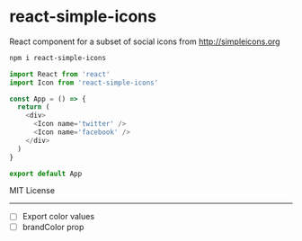 
# react-simple-icons

React component for a subset of social icons from http://simpleicons.org

```sh
npm i react-simple-icons
```

```js
import React from 'react'
import Icon from 'react-simple-icons'

const App = () => {
  return (
    <div>
      <Icon name='twitter' />
      <Icon name='facebook' />
    </div>
  )
}

export default App
```

MIT License

---

- [ ] Export color values
- [ ] brandColor prop
